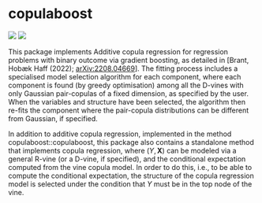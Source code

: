 # copulaboost

[![](https://cranlogs.r-pkg.org/badges/grand-total/copulaboost)](https://cran.r-project.org/web/packages/copulaboost/index.html)
[![](https://cranlogs.r-pkg.org/badges/last-month/copulaboost)](https://cran.r-project.org/web/packages/copulaboost/index.html)

This package implements Additive copula regression for regression
    problems with binary outcome via gradient boosting, as detailed in
    [Brant, Hobæk Haff (2022); <arXiv:2208.04669>]. The fitting process
    includes a specialised model selection algorithm for each component, where
    each component is found (by greedy optimisation) among all the D-vines with
    only Gaussian pair-copulas of a fixed dimension, as specified by the user.
    When the variables and structure have been selected, the algorithm then
    re-fits the component where the pair-copula distributions can be different
    from Gaussian, if specified.

In addition to additive copula regression, implemented in the method copulaboost::copulaboost, this package also contains a standalone method that implements copula regression, where $(Y, \mathbf{X})$ can be modeled via a general R-vine (or a D-vine, if specified), and the conditional expectation computed from the vine copula model. In order to do this, i.e., to be able to compute the conditional expectation, the structure of the copula regression model is selected under the condition that $Y$ must be in the top node of the vine.
